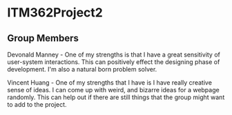 # ITM362Project2

## Group Members
Devonald Manney - One of my strengths is that I have a great sensitivity of user-system interactions. This can positively effect the designing phase of development. I'm also a natural born problem solver.

Vincent Huang - One of my strengths that I have is I have really creative sense of ideas. I can come up with weird, and bizarre ideas for a webpage randomly. This can help out if there are still things that the group might want to add to the project. 
